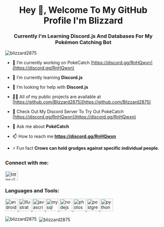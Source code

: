 <h1 align="center">Hey 👋, Welcome To My GitHub Profile I'm Blizzard</h1>
<h3 align="center">Currently I'm Learning Discord.js And Databases For My Pokémon Catching Bot</h3>

<p align="left"> <img src="https://komarev.com/ghpvc/?username=blizzard2875" alt="blizzard2875" /> </p>

- 🔭 I’m currently working on PokéCatch [https://discord.gg/RnHQwxn](https://discord.gg/RnHQwxn)

- 🌱 I’m currently learning **Discord.js**

- 🤝 I’m looking for help with **Discord.js**

- 👨‍💻 All of my public projects are available at [https://github.com/Blizzard2875](https://github.com/Blizzard2875)

- 📝 Check Out My Discord Server To Try Out PokéCatch [https://discord.gg/RnHQwxn](https://discord.gg/RnHQwxn)

- 💬 Ask me about **PokéCatch**

- 📫 How to reach me **https://discord.gg/RnHQwxn**

- ⚡ Fun fact **Crows can hold grudges against specific individual people.**

<p align="left">
<h3 align="left">Connect with me:</h3>
<a href="https://www.youtube.com/c/https://www.youtube.com/channel/ucyba4vhzm58q0vc7kd2zofq" target="blank"><img align="center" src="https://cdn.jsdelivr.net/npm/simple-icons@3.0.1/icons/youtube.svg" alt="https://www.youtube.com/channel/ucyba4vhzm58q0vc7kd2zofq" height="30" width="40" /></a>
</p>

<h3 align="left">Languages and Tools:</h3>
<p align="left"> <a href="https://developer.android.com" target="_blank"> <img src="https://devicons.github.io/devicon/devicon.git/icons/android/android-original-wordmark.svg" alt="android" width="40" height="40"/> </a> <a href="https://www.adobe.com/in/products/illustrator.html" target="_blank"> <img src="https://www.vectorlogo.zone/logos/adobe_illustrator/adobe_illustrator-icon.svg" alt="illustrator" width="40" height="40"/> </a> <a href="https://developer.mozilla.org/en-US/docs/Web/JavaScript" target="_blank"> <img src="https://devicons.github.io/devicon/devicon.git/icons/javascript/javascript-original.svg" alt="javascript" width="40" height="40"/> </a> <a href="https://www.mysql.com/" target="_blank"> <img src="https://devicons.github.io/devicon/devicon.git/icons/mysql/mysql-original-wordmark.svg" alt="mysql" width="40" height="40"/> </a> <a href="https://nodejs.org" target="_blank"> <img src="https://devicons.github.io/devicon/devicon.git/icons/nodejs/nodejs-original-wordmark.svg" alt="nodejs" width="40" height="40"/> </a> <a href="https://www.photoshop.com/en" target="_blank"> <img src="https://devicons.github.io/devicon/devicon.git/icons/photoshop/photoshop-plain.svg" alt="photoshop" width="40" height="40"/> </a> <a href="https://www.postgresql.org" target="_blank"> <img src="https://devicons.github.io/devicon/devicon.git/icons/postgresql/postgresql-original-wordmark.svg" alt="postgresql" width="40" height="40"/> </a> <a href="https://www.python.org" target="_blank"> <img src="https://devicons.github.io/devicon/devicon.git/icons/python/python-original.svg" alt="python" width="40" height="40"/> </a> </p>

<p><img align="left" src="https://github-readme-stats.vercel.app/api/top-langs/?username=blizzard2875&layout=compact" alt="blizzard2875" /></p>

<p>&nbsp;<img align="center" src="https://github-readme-stats.vercel.app/api?username=blizzard2875&show_icons=true" alt="blizzard2875" /></p>
